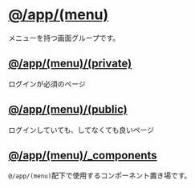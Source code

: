 # [@/app/(menu)](.)
メニューを持つ画面グループです。

## [@/app/(menu)/(private)](./(private))
ログインが必須のページ

## [@/app/(menu)/(public)](./(public))
ログインしていても、してなくても良いページ

## [@/app/(menu)/_components](./_components)
`@/app/(menu)`配下で使用するコンポーネント置き場です。
